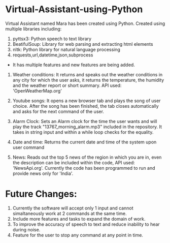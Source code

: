 # Virtual-Assistant-using-Python

Virtual Assistant named Mara has been created using Python. Created using multiple libraries including:
1. pyttsx3: Python speech to text library
2. BeatifulSoup: Library for web parsing and extracting html elements
3. nltk: Python library for natural language processing 
4. requests,url,datetime,json,subprocess

- It has multiple features and new features are being added.

1. Weather conditions: It returns and speaks out the weather conditions in any city for which the user asks, it returns the temperature, the humidity and the weather report or short summary. API used: 'OpenWeatherMap.org'

2. Youtube songs: It opens a new browser tab and plays the song of user choice. After the song has been finished, the tab closes automatically and asks for the next command of the user.

3. Alarm Clock: Sets an Alarm clock for the time the user wants and will play the track "13767_morning_alarm.mp3" included in the repository. It takes in string input and within a while loop checks for the equality.

4. Date and time: Returns the current date and time of the system upon user command

5. News: Reads out the top 5 news of the region in which you are in, even the description can be included within the code, API used: 'NewsApi.org'. Currently the code has been programmed to run and provide news only for 'India'.

# Future Changes:
1. Currently the software will accept only 1 input and cannot simaltaneously work at 2 commands at the same time.
2. Include more features and tasks to expand the domain of work.
3. To improve the accuracy of speech to text and reduce inability to hear during noise.
4. Feature for the user to stop any command at any point in time.
